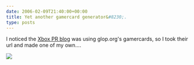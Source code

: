 ```yaml
---
date: 2006-02-09T21:40:00+00:00
title: Yet another gamercard generator&#8230;.
type: posts
---
```

I noticed the [Xbox PR blog](http://blogs.msdn.com/xbox/default.aspx) was using glop.org's gamercards, so I took their url and made one of my own....

![](http://www.glop.org/gamercard/card/festive+turkey-forumgames.png)
